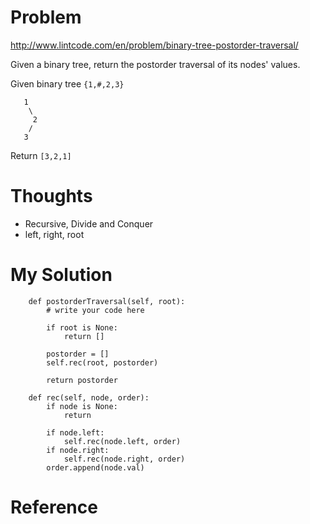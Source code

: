 # Problem

http://www.lintcode.com/en/problem/binary-tree-postorder-traversal/

Given a binary tree, return the postorder traversal of its nodes' values.

Given binary tree ```{1,#,2,3}```

```
   1
    \
     2
    /
   3  
```

Return ```[3,2,1]```

# Thoughts

- Recursive, Divide and Conquer
- left, right, root

# My Solution

```
    def postorderTraversal(self, root):
        # write your code here

        if root is None:
            return []
        
        postorder = []
        self.rec(root, postorder)
        
        return postorder
    
    def rec(self, node, order):
        if node is None:
            return
        
        if node.left:
            self.rec(node.left, order)
        if node.right:
            self.rec(node.right, order)
        order.append(node.val)
```

# Reference
